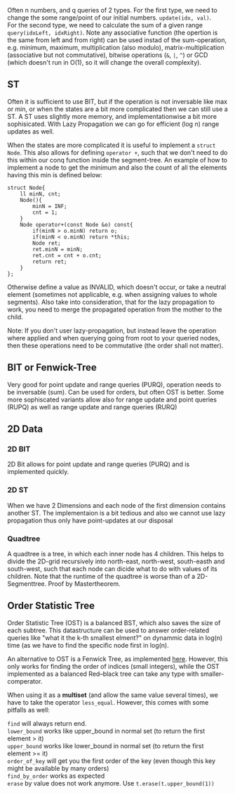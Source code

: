 Often n numbers, and q queries of 2 types. 
For the first type, we need to change the some range/point of our initial numbers. `update(idx, val)`. </br>
For the second type, we need to calculate the sum of a given range `query(idxLeft, idxRight)`. Note any associative function (the opertion is the same from left and from right) can be used instad of the sum-operation, e.g. minimum, maximum, multiplication (also modulo), matrix-multiplication (associative but not commutative), bitwise operations (`&`, `|`, `^`) or GCD (which doesn't run in O(1), so it will change the overall complexity).


## ST
Often it is sufficient to use BIT, but if the operation is not inversable like max or min, or when the states are a bit more complicated then we can still use a ST. A ST uses slightly more memory, and implementationwise a bit more sophisicated.
With Lazy Propagation we can go for efficient (log n) range updates as well.

When the states are more complicated it is useful to implement a `struct Node`. This also allows for defining `operator +`, such that we don't need to do this within our conq function inside the segment-tree. An example of how to implement a node to get the minimum and also the count of all the elements having this min is defined below:
```
struct Node{
    ll minN, cnt;
    Node(){
        minN = INF;
        cnt = 1;
    }
    Node operator+(const Node &o) const{
        if(minN > o.minN) return o;
        if(minN < o.minN) return *this;
        Node ret;
        ret.minN = minN;
        ret.cnt = cnt + o.cnt;
        return ret;
    }
};
```

Otherwise define a value as INVALID, which doesn't occur, or take a neutral element (sometimes not applicable, e.g. when assigning values to whole segments). Also take into consideration, that for the lazy propagation to work, you need to merge the propagated operation from the mother to the child.

Note: If you don't user lazy-propagation, but instead leave the operation where applied and when querying going from root to your queried nodes, then these operations need to be commutative (the order shall not matter).


## BIT or Fenwick-Tree
Very good for point update and range queries (PURQ), operation needs to be inversable (sum). Can be used for orders, but often OST is better.
Some more sophiscated variants allow also for range update and point queries (RUPQ) as well as range update and range queries (RURQ)

## 2D Data

### 2D BIT
2D Bit allows for point update and range queries (PURQ) and is implemented quickly.

### 2D ST
When we have 2 Dimensions and each node of the first dimension contains another ST. The implementaion is a bit tedious and also we cannot use lazy propagation thus only have point-updates at our disposal

### Quadtree
A quadtree is a tree, in which each inner node has 4 children. This helps to divide the 2D-grid recursively into north-east, north-west, south-easth and south-west, such that each node can dicide what to do with values of its children. Note that the runtime of the quadtree is worse than of a 2D-Segmenttree. Proof by Mastertheorem.

## Order Statistic Tree
Order Statistic Tree (OST) is a balanced BST, which also saves the size of each subtree. 
This datastructure can be used to answer order-related queries like "what it the k-th smallest elment?" on dynammic data in log(n) time (as we have to find the specific node first in log(n).

An alternative to OST is a Fenwick Tree, as implemented [here](https://www.geeksforgeeks.org/order-statistic-tree-using-fenwick-tree-bit/). 
However, this only works for finding the order of indices (small integers), while the OST implemented as a balanced Red–black tree can take any type with smaller-comperator.

When using it as a **multiset** (and allow the same value several times), we have to take the operator `less_equal`. However, this comes with some pitfalls as well:

`find` will always return end. </br>
`lower_bound` works like upper_bound in normal set (to return the first element > it)</br>
`upper_bound` works like lower_bound in normal set (to return the first element >= it)</br>
`order_of_key` will get you the first order of the key (even though this key might be available by many orders)</br>
`find_by_order` works as expected</br>
`erase` by value does not work anymore. Use `t.erase(t.upper_bound(1))`</br>
